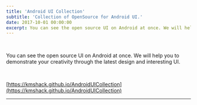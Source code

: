 ```yaml
---
title: 'Android UI Collection'
subtitle: 'Collection of OpenSource for Android UI.'
date: 2017-10-01 00:00:00
excerpt: You can see the open source UI on Android at once. We will help you to demonstrate your creativity through the latest design and interesting UI.
---
```


<br>

You can see the open source UI on Android at once. We will help you to demonstrate your creativity through the latest design and interesting UI.

<br>

[https://kmshack.github.io/AndroidUICollection](https://kmshack.github.io/AndroidUICollection)


---